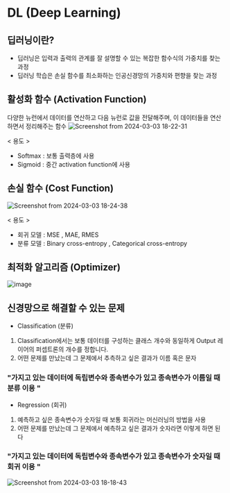 # DL (Deep Learning)
## 딥러닝이란?
- 딥러닝은 입력과 출력의 관계를 잘 설명할 수 있는 복잡한 함수식의 가중치를 찾는 과정
- 딥러닝 학습은 손실 함수를 최소화하는 인공신경망의 가중치와 편향을 찾는 과정

## 활성화 함수 (Activation Function)
다양한 뉴런에서 데이터를 연산하고 다음 뉴런로 값을 전달해주며, 이 데이터들을 연산하면서 정리해주는 함수
![Screenshot from 2024-03-03 18-22-31](https://github.com/AUTO-KKYU/DL/assets/118419026/4145abdc-19f7-48e4-a3a0-5e1a22fa0b9d)

< 용도 >
- Softmax : 보통 출력층에 사용
- Sigmoid : 중간 activation function에 사용

## 손실 함수 (Cost Function)
![Screenshot from 2024-03-03 18-24-38](https://github.com/AUTO-KKYU/DL/assets/118419026/0b37d613-a3f6-4bb5-9330-c1623cebb4e9)

< 용도 >
- 회귀 모델 : MSE , MAE, RMES
- 분류 모델 : Binary cross-entropy , Categorical cross-entropy

## 최적화 알고리즘 (Optimizer)
![image](https://github.com/AUTO-KKYU/DL/assets/118419026/38b77ee4-0baa-4be4-9854-de1a11f26f06)



## 신경망으로 해결할 수 있는 문제
- Classification (분류)
1) Classification에서는 보통 데이터를 구성하는 클래스 개수와 동일하게 Output 레이어의 퍼셉트론의 개수를 정합니다.
2) 어떤 문제를 만났는데 그 문제에서 추측하고 싶은 결과가 이름 혹은 문자

### "가지고 있는 데이터에 독립변수와 종속변수가 있고 종속변수가 이름일 때 분류 이용 "

- Regression (회귀)
1) 예측하고 싶은 종속변수가 숫자일 때 보통 회귀라는 머신러닝의 방법을 사용
2) 어떤 문제를 만났는데 그 문제에서 예측하고 싶은 결과가 숫자라면 이렇게 하면 된다

### "가지고 있는 데이터에 독립변수와 종속변수가 있고 종속변수가 숫자일 때 회귀 이용 "

![Screenshot from 2024-03-03 18-18-43](https://github.com/AUTO-KKYU/DL/assets/118419026/2127706e-f71f-4aef-bfe0-10e898b18d7d)


